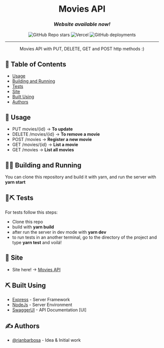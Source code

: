 <h1 align="center">Movies API</h1>
<h3 align="center"><i>Website available now!</i></h3>

<div align="center">

  ![GitHub Repo stars](https://img.shields.io/github/stars/riannbarbosa/moviesAPI?style=for-the-badge)
  ![Vercel](http://therealsujitk-vercel-badge.vercel.app/?app=therealsujitk-vercel-badge&style=for-the-badge&logo=false)
  ![GitHub deployments](https://img.shields.io/github/deployments/riannbarbosa/moviesAPI/Production%20%E2%80%93%20movies-api?style=for-the-badge)

</div>

---

<p align="center"> Movies API with PUT, DELETE, GET and POST http methods :) 
    <br> 
</p>

## 📝 Table of Contents

- [Usage](#usage)
- [Building and Running](#bar)
- [Tests](#tests)
- [Site](#site)
- [Built Using](#built_using)
- [Authors](#authors)


## 🎈 Usage <a name="usage"></a>
- PUT movies/{id} → **To update**
- DELETE /movies/{id} -> **To remove a movie**
- POST /movies → **Register a new movie**
- GET /movies/{id}  → **List a movie**
- GET /movies → **List all movies** 

## 🎈🎈 Building and Running <a name="bar"></a>
You can clone this repository and build it with yarn, and run the server with **yarn start**

## 🎈⛏️ Tests <a name="tests"></a>
For tests follow this steps:
- Clone this repo
- build with **yarn build** 
- after run the server in dev mode with **yarn dev**
- to run tests in an another terminal, go to the directory of the project and type **yarn test** and voilá!

## 🌟 Site <a name="site"></a>
- Site here! -> <a href="https://moviesrest-api.vercel.app/api-docs">Movies API</a>
## ⛏️ Built Using <a name = "built_using"></a>
- [Express](https://expressjs.com/) - Server Framework
- [NodeJs](https://nodejs.org/en/) - Server Environment
- [SwaggerUI](https://swagger.io/) - API Documentation [UI]

## ✍️ Authors <a name = "authors"></a>
- [@rianbarbosa](https://github.com/riannbarbosa) - Idea & Initial work
